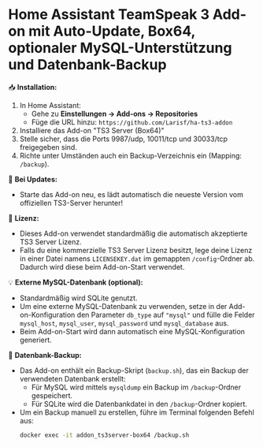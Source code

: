 # Home Assistant TeamSpeak 3 Add-on mit Auto-Update, Box64, optionaler MySQL-Unterstützung und Datenbank-Backup

📥 **Installation:**
1. In Home Assistant:
   - Gehe zu **Einstellungen → Add-ons → Repositories**
   - Füge die URL hinzu: `https://github.com/Larisf/ha-ts3-addon`
2. Installiere das Add-on "TS3 Server (Box64)"
3. Stelle sicher, dass die Ports 9987/udp, 10011/tcp und 30033/tcp freigegeben sind.
4. Richte unter Umständen auch ein Backup-Verzeichnis ein (Mapping: `/backup`).

🔧 **Bei Updates:**
- Starte das Add-on neu, es lädt automatisch die neueste Version vom offiziellen TS3-Server herunter!

📜 **Lizenz:**
- Dieses Add-on verwendet standardmäßig die automatisch akzeptierte TS3 Server Lizenz.
- Falls du eine kommerzielle TS3 Server Lizenz besitzt, lege deine Lizenz in einer Datei namens `LICENSEKEY.dat` im gemappten `/config`-Ordner ab. Dadurch wird diese beim Add-on-Start verwendet.

💡 **Externe MySQL-Datenbank (optional):**
- Standardmäßig wird SQLite genutzt.
- Um eine externe MySQL-Datenbank zu verwenden, setze in der Add-on-Konfiguration den Parameter `db_type` auf `"mysql"` und fülle die Felder `mysql_host`, `mysql_user`, `mysql_password` und `mysql_database` aus.
- Beim Add-on-Start wird dann automatisch eine MySQL-Konfiguration generiert.

💾 **Datenbank-Backup:**
- Das Add-on enthält ein Backup-Skript (`backup.sh`), das ein Backup der verwendeten Datenbank erstellt:
  - Für MySQL wird mittels `mysqldump` ein Backup im `/backup`-Ordner gespeichert.
  - Für SQLite wird die Datenbankdatei in den `/backup`-Ordner kopiert.
- Um ein Backup manuell zu erstellen, führe im Terminal folgenden Befehl aus:
  ```bash
  docker exec -it addon_ts3server-box64 /backup.sh

